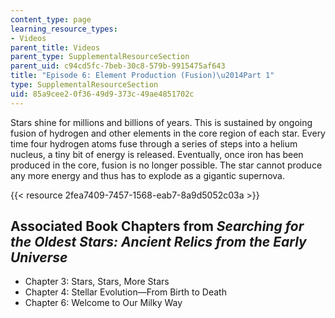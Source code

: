```yaml
---
content_type: page
learning_resource_types:
- Videos
parent_title: Videos
parent_type: SupplementalResourceSection
parent_uid: c94cd5fc-7beb-30c8-579b-9915475af643
title: "Episode 6: Element Production (Fusion)\u2014Part 1"
type: SupplementalResourceSection
uid: 85a9cee2-0f36-49d9-373c-49ae4851702c
---
```


Stars shine for millions and billions of years. This is sustained by ongoing fusion of hydrogen and other elements in the core region of each star. Every time four hydrogen atoms fuse through a series of steps into a helium nucleus, a tiny bit of energy is released. Eventually, once iron has been produced in the core, fusion is no longer possible. The star cannot produce any more energy and thus has to explode as a gigantic supernova.

{{< resource 2fea7409-7457-1568-eab7-8a9d5052c03a >}}

Associated Book Chapters from _Searching for the Oldest Stars: Ancient Relics from the Early Universe_
------------------------------------------------------------------------------------------------------

*   Chapter 3: Stars, Stars, More Stars
*   Chapter 4: Stellar Evolution—From Birth to Death
*   Chapter 6: Welcome to Our Milky Way